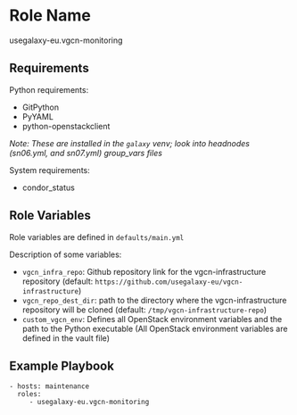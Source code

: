Role Name
=========

usegalaxy-eu.vgcn-monitoring

Requirements
------------

Python requirements:
  - GitPython
  - PyYAML
  - python-openstackclient

_Note: These are installed in the `galaxy` venv; look into headnodes (sn06.yml, and sn07.yml) group_vars files_

System requirements:
  - condor_status

Role Variables
--------------

Role variables are defined in `defaults/main.yml`

Description of some variables:

  - `vgcn_infra_repo`: Github repository link for the vgcn-infrastructure repository (default: `https://github.com/usegalaxy-eu/vgcn-infrastructure`)
  - `vgcn_repo_dest_dir`: path to the directory where the vgcn-infrastructure repository will be cloned (default: `/tmp/vgcn-infrastructure-repo`)
  - `custom_vgcn_env`: Defines all OpenStack environment variables and the path to the Python executable (All OpenStack environment variables are defined in the vault file)

Example Playbook
----------------

    - hosts: maintenance
      roles:
         - usegalaxy-eu.vgcn-monitoring
